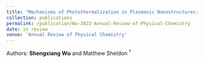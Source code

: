```yaml
---
title: "Mechanisms of Photothermalization in Plasmonic Nanostructures: Insights into the Steady State"
collection: publications
permalink: /publication/Wu-2022-Annual-Review-of-Physical-Chemistry
date: in review
venue: 'Annual Review of Physical Chemistry'
---
```


Authors: **Shengxiang Wu** and Matthew Sheldon $^\dagger$
